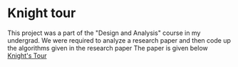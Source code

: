 # Knight tour

This project was a part of the "Design and Analysis" course in my undergrad. We were required to analyze a research paper and then code up the algorithms given in the research paper
The paper is given below<br>
[Knight's Tour](http://w1.csie.ntnu.edu.tw/~linss/knighttours/Optimal_algorithms_for_constructing_knight's_tours_DAM_2005_paper.pdf)
 

